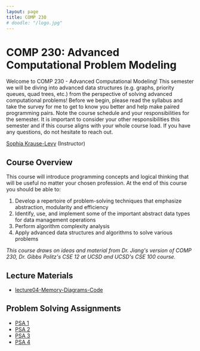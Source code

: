 ```yaml
---
layout: page
title: COMP 230
# doodle: "/logo.jpg"
---
```


# COMP 230: Advanced Computational Problem Modeling

Welcome to COMP 230 - Advanced Computational Modeling! This semester we will be diving into advanced data structures (e.g. graphs, priority queues, quad trees, etc.) from the perspective of solving advanced computational problems! Before we begin, please read the syllabus and take the survey for me to get to know you better and help make paired programming pairs.  Note the course schedule and your responsibilities for the semester. It is important to consider your other responsibilities this semester and if this course aligns with your whole course load. If you have any questions, do not hesitate to reach out.


<a href="https://www.linkedin.com/in/skrauselevy/">Sophia Krause-Levy</a> (Instructor)

## Course Overview
This course will introduce programming concepts and logical thinking that will be useful no matter your chosen profession. At the end of this course you should be able to:

1. Develop a repertoire of problem-solving techniques that emphasize abstraction, modularity and efficiency
2. Identify, use, and implement some of the important abstract data types for data management operations
3. Perform algorithm complexity analysis
4. Apply advanced data structures and algorithms to solve various problems

_This course draws on ideas and material from Dr. Jiang's version of COMP 230, Dr. Gibbs Politz's CSE 12 at UCSD and UCSD's CSE 100 course._


## Lecture Materials
- <a href="https://github.com/usd-comp230/usd-comp230.github.io/tree/main/lectures/lecture04-Memory-Diagrams-Code" target="_blank">lecture04-Memory-Diagrams-Code</a>

## Problem Solving Assignments
- <a href="https://usd-comp230.github.io/pa1/" target="_blank">PSA 1</a>
- <a href="https://usd-comp230.github.io/pa2/" target="_blank">PSA 2</a>
- <a href="https://usd-comp230.github.io/pa3/" target="_blank">PSA 3</a>
- <a href="https://usd-comp230.github.io/pa4/" target="_blank">PSA 4</a>

